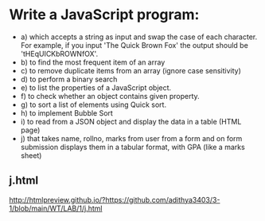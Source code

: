 # Write a JavaScript program:
- a) which accepts a string as input and swap the case of each character.
For example, if you input 'The Quick Brown Fox' the output should be 'tHEqUICKbROWNfOX'.
- b) to find the most frequent item of an array
- c) to remove duplicate items from an array (ignore case sensitivity)
- d) to perform a binary search
- e) to list the properties of a JavaScript object. 
- f) to check whether an object contains given property.
- g) to sort a list of elements using Quick sort.
- h) to implement Bubble Sort
- i) to read from a JSON object and display the data in a table (HTML page)
- j) that takes name, rollno, marks from user from a form and on form submission displays
them in a tabular format, with GPA (like a marks sheet)


## j.html
http://htmlpreview.github.io/?https://github.com/adithya3403/3-1/blob/main/WT/LAB/1/j.html
